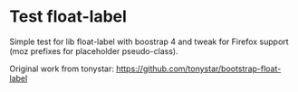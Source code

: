 # Test float-label

Simple test for lib float-label with boostrap 4 and tweak for Firefox support (moz prefixes for placeholder pseudo-class).

Original work from tonystar: 
https://github.com/tonystar/bootstrap-float-label
